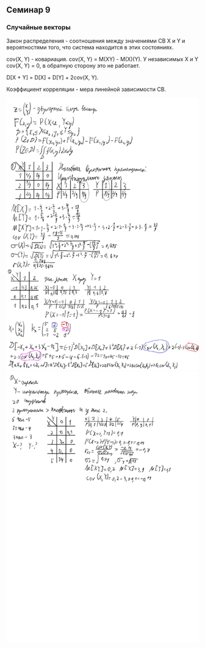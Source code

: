 ## Семинар 9

### Случайные векторы

Закон распределения - соотношения между значениями СВ X и Y и вероятностями того, что система находится в этих состояниях.

cov(X, Y) - ковариация. cov(X, Y) = M(XY) - M(X)(Y). У независимых X и Y cov(X, Y) = 0, в обратную сторону это не работает.

D\[X + Y\] = D\[X\] + D\[Y\] + 2cov(X, Y).

Коэффициент корреляции - мера линейной зависимости СВ.

<img src=source-figures/sem9-1.png>
<img src=source-figures/sem9-2.png>
